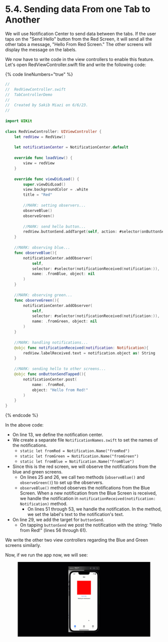 # 5.4. Sending data From one Tab to Another

We will use Notification Center to send data between the tabs. If the user taps on the "Send Hello" button from the Red Screen, it will send all the other tabs a message, "Hello From Red Screen." The other screens will display the message on the labels.

We now have to write code in the view controllers to enable this feature. Let's open RedViewController.swift file and write the following code:

{% code lineNumbers="true" %}
```swift
//
//  RedViewController.swift
//  TabControllerDemo
//
//  Created by Sakib Miazi on 6/6/23.
//

import UIKit

class RedViewController: UIViewController {
    let redView = RedView()
    
    let notificationCenter = NotificationCenter.default
    
    override func loadView() {
        view = redView
    }
    
    override func viewDidLoad() {
        super.viewDidLoad()
        view.backgroundColor = .white
        title = "Red"
        
        //MARK: setting observers...
        observeBlue()
        observeGreen()

        //MARK: send hello button...
        redView.buttonSend.addTarget(self, action: #selector(onButtonSendTapped), for: .touchUpInside)
    }
    
    //MARK: observing blue...
    func observeBlue(){
        notificationCenter.addObserver(
            self,
            selector: #selector(notificationReceived(notification:)),
            name: .fromBlue, object: nil
        )
    }
    
    //MARK: observing green...
    func observeGreen(){
        notificationCenter.addObserver(
            self,
            selector: #selector(notificationReceived(notification:)),
            name: .fromGreen, object: nil
        )
    }
    
    //MARK: handling notifications...
    @objc func notificationReceived(notification: Notification){
        redView.labelReceived.text = notification.object as! String
    }
    
    //MARK: sending hello to other screens...
    @objc func onButtonSendTapped(){
        notificationCenter.post(
            name: .fromRed,
            object: "Hello from Red!"
        )
    }
}
```
{% endcode %}

In the above code:

* On line 13, we define the notification center.
* We create a separate file `NotificationNames.swift` to set the names of the notifications.
  * `static let fromRed = Notification.Name("fromRed")`
  * `static let fromGreen = Notification.Name("fromGreen")`
  * `static let fromBlue = Notification.Name("fromBlue")`
* Since this is the red screen, we will observe the notifications from the blue and green screens.
  * On lines 25 and 26, we call two methods (`observeBlue()` and `observeGreen()`) to set up the observers.
  * `observeBlue()` method observes the notifications from the Blue Screen. When a new notification from the Blue Screen is received, we handle the notification in `notificationReceived(notification: Notification)` method.
    * On lines 51 through 53, we handle the notification. In the method, we set the label's text to the notification's text.
* On line 29, we add the target for `buttonSend`.
  * On tapping `buttonSend` we post the notification with the string: "Hello from Red!" (lines 56 through 61).

We write the other two view controllers regarding the Blue and Green screens similarly.

Now, if we run the app now, we will see:

<figure><img src="../../.gitbook/assets/5.four.gif" alt=""><figcaption></figcaption></figure>
